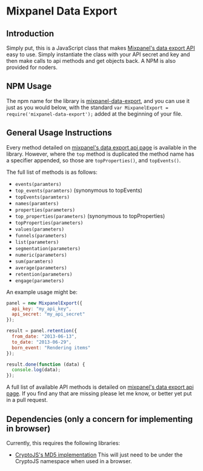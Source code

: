 Mixpanel Data Export
====================

Introduction
------------

Simply put, this is a JavaScript class that makes [Mixpanel's data export API](https://mixpanel.com/docs/api-documentation/data-export-api#libs-js) easy to use. Simply instantiate the class with your API secret and key and then make calls to api methods and get objects back. A NPM is also provided for noders.

NPM Usage
---------

The npm name for the library is [mixpanel-data-export](https://npmjs.org/package/mixpanel-data-export), and you can use it just as you would below, with the standard `var MixpanelExport = require('mixpanel-data-export');` added at the beginning of your file.

General Usage Instructions
--------------------------

Every method detailed on [mixpanel's data export api page](https://mixpanel.com/docs/api-documentation/data-export-api#libs-js) is available in the library. However, where the `top` method is duplicated the method name has a specifier appended, so those are `topProperties()`, and `topEvents()`.

The full list of methods is as follows:

 - `events(paramters)`
 - `top_events(paramters)` (synonymous to topEvents)
 - `topEvents(paramters)`
 - `names(paramters)`
 - `properties(parameters)`
 - `top_properties(parameters)` (synonymous to topProperties)
 - `topProperties(parameters)`
 - `values(parameters)`
 - `funnels(parameters)`
 - `list(parameters)`
 - `segmentation(parameters)`
 - `numeric(parameters)`
 - `sum(paramters)`
 - `average(parameters)`
 - `retention(parameters)`
 - `engage(parameters)`

An example usage might be: 

```javascript
panel = new MixpanelExport({
  api_key: "my_api_key",
  api_secret: "my_api_secret"
});

result = panel.retention({
  from_date: "2013-06-13", 
  to_date: "2013-06-29", 
  born_event: "Rendering items"
});

result.done(function (data) {
  console.log(data);
});
```

A full list of available API methods is detailed on [mixpanel's data export api page](https://mixpanel.com/docs/api-documentation/data-export-api#libs-js). If you find any that are missing please let me know, or better yet put in a pull request.

Dependencies (only a concern for implementing in browser)
---------------------------------------------------------

Currently, this requires the following libraries: 

 - [CryptoJS's MD5 implementation](https://code.google.com/p/crypto-js/) This will just need to be under the CryptoJS namespace when used in a browser.

